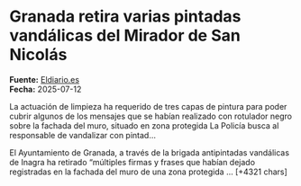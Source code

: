 # Granada retira varias pintadas vandálicas del Mirador de San Nicolás

**Fuente:** [Eldiario.es](https://www.eldiario.es/andalucia/granada-retira-pintadas-vandalicas-mirador-san-nicolas_1_12459321.html)  
**Fecha:** 2025-07-12

La actuación de limpieza ha requerido de tres capas de pintura para poder cubrir algunos de los mensajes que se habían realizado con rotulador negro sobre la fachada del muro, situado en zona protegida
La Policía busca al responsable de vandalizar con pintad…

El Ayuntamiento de Granada, a través de la brigada antipintadas vandálicas de Inagra ha retirado “múltiples firmas y frases que habían dejado registradas en la fachada del muro de una zona protegida … [+4321 chars]
